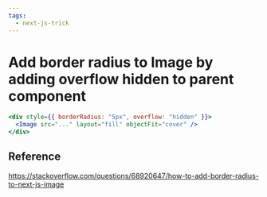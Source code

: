 ```yaml
---
tags:
  - next-js-trick
---
```

# Add border radius to Image by adding overflow hidden to parent component

```jsx
<div style={{ borderRadius: "5px", overflow: "hidden" }}>
  <Image src="..." layout="fill" objectFit="cover" />
</div>
```

## Reference

https://stackoverflow.com/questions/68920647/how-to-add-border-radius-to-next-js-image
